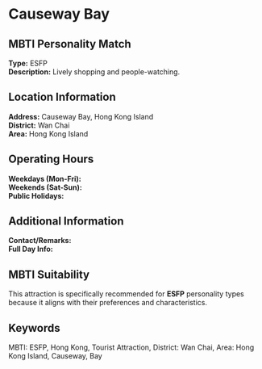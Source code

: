 # Causeway Bay

## MBTI Personality Match
**Type:** ESFP  
**Description:** Lively shopping and people-watching.

## Location Information
**Address:** Causeway Bay, Hong Kong Island  
**District:** Wan Chai  
**Area:** Hong Kong Island

## Operating Hours
**Weekdays (Mon-Fri):**   
**Weekends (Sat-Sun):**   
**Public Holidays:** 

## Additional Information
**Contact/Remarks:**   
**Full Day Info:** 

## MBTI Suitability
This attraction is specifically recommended for **ESFP** personality types because it aligns with their preferences and characteristics.

## Keywords
MBTI: ESFP, Hong Kong, Tourist Attraction, District: Wan Chai, Area: Hong Kong Island, Causeway, Bay

